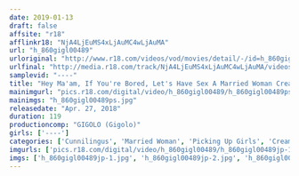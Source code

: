 ```yaml
---
date: 2019-01-13
draft: false
affsite: "r18"
afflinkr18: "NjA4LjEuMS4xLjAuMC4wLjAuMA"
url: "h_860gigl00489"
urloriginal: "http://www.r18.com/videos/vod/movies/detail/-/id=h_860gigl00489"
urlfinal: "http://media.r18.com/track/NjA4LjEuMS4xLjAuMC4wLjAuMA/videos/vod/movies/detail/-/id=h_860gigl00489"
samplevid: "----"
title: "Hey Ma'am, If You're Bored, Let's Have Sex A Married Woman Creampie Picking Up Girls And Finding A Horny Housewife Ready For Deep Pussy Semen Ejaculation"
mainimgurl: "pics.r18.com/digital/video/h_860gigl00489/h_860gigl00489ps.jpg"
mainimgs: "h_860gigl00489ps.jpg"
releasedate: "Apr. 27, 2018"
duration: 119
productioncomp: "GIGOLO (Gigolo)"
girls: ['----']
categories: ['Cunnilingus', 'Married Woman', 'Picking Up Girls', 'Creampie', 'Blowjob', 'Fingering']
imgurls: ['pics.r18.com/digital/video/h_860gigl00489/h_860gigl00489jp-1.jpg', 'pics.r18.com/digital/video/h_860gigl00489/h_860gigl00489jp-2.jpg', 'pics.r18.com/digital/video/h_860gigl00489/h_860gigl00489jp-3.jpg', 'pics.r18.com/digital/video/h_860gigl00489/h_860gigl00489jp-4.jpg', 'pics.r18.com/digital/video/h_860gigl00489/h_860gigl00489jp-5.jpg', 'pics.r18.com/digital/video/h_860gigl00489/h_860gigl00489jp-6.jpg', 'pics.r18.com/digital/video/h_860gigl00489/h_860gigl00489jp-7.jpg', 'pics.r18.com/digital/video/h_860gigl00489/h_860gigl00489jp-8.jpg', 'pics.r18.com/digital/video/h_860gigl00489/h_860gigl00489jp-9.jpg', 'pics.r18.com/digital/video/h_860gigl00489/h_860gigl00489jp-10.jpg', 'pics.r18.com/digital/video/h_860gigl00489/h_860gigl00489jp-11.jpg', 'pics.r18.com/digital/video/h_860gigl00489/h_860gigl00489jp-12.jpg', 'pics.r18.com/digital/video/h_860gigl00489/h_860gigl00489jp-13.jpg', 'pics.r18.com/digital/video/h_860gigl00489/h_860gigl00489jp-14.jpg', 'pics.r18.com/digital/video/h_860gigl00489/h_860gigl00489jp-15.jpg', 'pics.r18.com/digital/video/h_860gigl00489/h_860gigl00489jp-16.jpg', 'pics.r18.com/digital/video/h_860gigl00489/h_860gigl00489jp-17.jpg', 'pics.r18.com/digital/video/h_860gigl00489/h_860gigl00489jp-18.jpg', 'pics.r18.com/digital/video/h_860gigl00489/h_860gigl00489jp-19.jpg', 'pics.r18.com/digital/video/h_860gigl00489/h_860gigl00489jp-20.jpg']
imgs: ['h_860gigl00489jp-1.jpg', 'h_860gigl00489jp-2.jpg', 'h_860gigl00489jp-3.jpg', 'h_860gigl00489jp-4.jpg', 'h_860gigl00489jp-5.jpg', 'h_860gigl00489jp-6.jpg', 'h_860gigl00489jp-7.jpg', 'h_860gigl00489jp-8.jpg', 'h_860gigl00489jp-9.jpg', 'h_860gigl00489jp-10.jpg', 'h_860gigl00489jp-11.jpg', 'h_860gigl00489jp-12.jpg', 'h_860gigl00489jp-13.jpg', 'h_860gigl00489jp-14.jpg', 'h_860gigl00489jp-15.jpg', 'h_860gigl00489jp-16.jpg', 'h_860gigl00489jp-17.jpg', 'h_860gigl00489jp-18.jpg', 'h_860gigl00489jp-19.jpg', 'h_860gigl00489jp-20.jpg']
---
```

